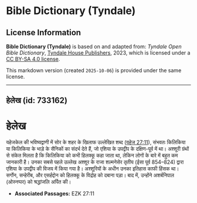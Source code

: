 # Bible Dictionary (Tyndale)

## License Information

**Bible Dictionary (Tyndale)** is based on and adapted from: _Tyndale Open Bible Dictionary_, [Tyndale House Publishers](https://tyndaleopenresources.com/), 2023, which is licensed under a [CC BY-SA 4.0 license](https://creativecommons.org/licenses/by-sa/4.0/legalcode.en).

This markdown version (created `2025-10-06`) is provided under the same license.



--------------------------------

## हेलेख (id: 733162)

हेलेख
=====

यहेजकेल की भविष्यद्वाणी में सोर के शहर के खिलाफ उल्लेखित शब्द ([यहेज 27:11](https://ref.ly/Ezek27:11)), संभवतः किलिकिया या किलिकिया के भाड़े के सैनिकों का संदर्भ देते हैं, जो एशिया के उपद्वीप के दक्षिण\-पूर्व में था। अश्शूरी ग्रंथों से संकेत मिलता है कि किलिकिया को कभी हिलक्कू कहा जाता था, लेकिन लोगों के बारे में बहुत कम जानकारी है। उनका सबसे पहले उल्लेख अश्शूर के राजा शल्मनेसेर तृतीय (ईसा पूर्व 854–824\) द्वारा एशिया के उपद्वीप की विजय में किया गया है। अश्शूरियों के अधीन उनका इतिहास काफी हिंसक था। सर्गोन, सन्हेरीब, और एसर्हद्दोन को हिलक्कू के विद्रोह को दबाना पड़ा। बाद में, उन्होंने अशर्बनिपाल (ओस्‍नप्पर) को श्रद्धांजलि अर्पित की।

* **Associated Passages:** EZK 27:11

